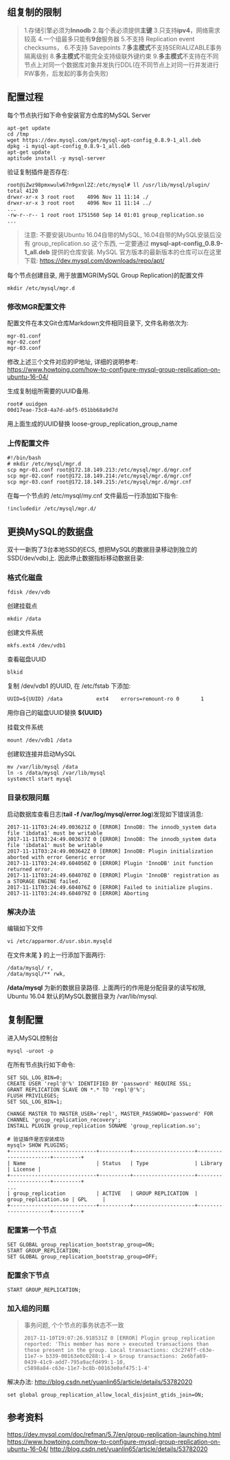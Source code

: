 ## 组复制的限制

> 1.存储引擎必须为**Innodb**
2.每个表必须提供**主键**
3.只支持**ipv4**，网络需求较高
4.一个组最多只能有**9台**服务器
5.不支持 Replication event checksums，
6.不支持 Savepoints
7.**多主模式**不支持SERIALIZABLE事务隔离级别
8.**多主模式**不能完全支持级联外键约束
9.**多主模式**不支持在不同节点上对同一个数据库对象并发执行DDL(在不同节点上对同一行并发进行RW事务，后发起的事务会失败)

## 配置过程

每个节点执行如下命令安装官方仓库的MySQL Server

```
apt-get update
cd /tmp
wget https://dev.mysql.com/get/mysql-apt-config_0.8.9-1_all.deb
dpkg -i mysql-apt-config_0.8.9-1_all.deb
apt-get update
aptitude install -y mysql-server
```

验证复制插件是否存在:

```
root@iZwz98pmxwulw67n9gxnl2Z:/etc/mysql# ll /usr/lib/mysql/plugin/
total 4120
drwxr-xr-x 3 root root    4096 Nov 11 11:14 ./
drwxr-xr-x 3 root root    4096 Nov 11 11:14 ../
...
-rw-r--r-- 1 root root 1751560 Sep 14 01:01 group_replication.so
...
```

> 注意: 不要安装Ubuntu 16.04自带的MySQL, 16.04自带的MySQL安装后没有 group_replication.so 这个东西, 一定要通过 **mysql-apt-config_0.8.9-1_all.deb** 提供的仓库安装. MySQL 官方版本的最新版本的仓库可以在这里下载: https://dev.mysql.com/downloads/repo/apt/

每个节点创建目录, 用于放置MGR(MySQL Group Replication)的配置文件

```
mkdir /etc/mysql/mgr.d
```

### 修改MGR配置文件

配置文件在本文Git仓库Markdown文件相同目录下, 文件名称依次为:

```
mgr-01.conf
mgr-02.conf
mgr-03.conf
```

修改上述三个文件对应的IP地址, 详细的说明参考: https://www.howtoing.com/how-to-configure-mysql-group-replication-on-ubuntu-16-04/

生成复制组所需要的UUID备用.

```
root# uuidgen
00d17eae-73c8-4a7d-abf5-051bb68a9d7d
```

用上面生成的UUID替换 loose-group_replication_group_name

### 上传配置文件

```
#!/bin/bash
# mkdir /etc/mysql/mgr.d
scp mgr-01.conf root@172.18.149.213:/etc/mysql/mgr.d/mgr.cnf
scp mgr-02.conf root@172.18.149.214:/etc/mysql/mgr.d/mgr.cnf
scp mgr-03.conf root@172.18.149.215:/etc/mysql/mgr.d/mgr.cnf
```

在每一个节点的 /etc/mysql/my.cnf 文件最后一行添加如下指令:

```
!includedir /etc/mysql/mgr.d/
```

## 更换MySQL的数据盘

双十一新购了3台本地SSD的ECS, 想把MySQL的数据目录移动到独立的SSD(/dev/vdb)上. 因此停止数据指标移动数据目录:


### 格式化磁盘

```
fdisk /dev/vdb
```

创建挂载点

```
mkdir /data
```

创建文件系统

```
mkfs.ext4 /dev/vdb1
```

查看磁盘UUID

```
blkid
```

复制 /dev/vdb1 的UUID, 在 /etc/fstab 下添加:

```
UUID=${UUID} /data           ext4    errors=remount-ro 0       1
```

用你自己的磁盘UUID替换 **${UUID}**

挂载文件系统

```
mount /dev/vdb1 /data
```

创建软连接并启动MySQL

```
mv /var/lib/mysql /data
ln -s /data/mysql /var/lib/mysql
systemctl start mysql
```

### 目录权限问题

启动数据库查看日志(**tail -f /var/log/mysql/error.log**)发现如下错误消息:

```
2017-11-11T03:24:49.003621Z 0 [ERROR] InnoDB: The innodb_system data file 'ibdata1' must be writable
2017-11-11T03:24:49.003637Z 0 [ERROR] InnoDB: The innodb_system data file 'ibdata1' must be writable
2017-11-11T03:24:49.003642Z 0 [ERROR] InnoDB: Plugin initialization aborted with error Generic error
2017-11-11T03:24:49.604050Z 0 [ERROR] Plugin 'InnoDB' init function returned error.
2017-11-11T03:24:49.604070Z 0 [ERROR] Plugin 'InnoDB' registration as a STORAGE ENGINE failed.
2017-11-11T03:24:49.604076Z 0 [ERROR] Failed to initialize plugins.
2017-11-11T03:24:49.604079Z 0 [ERROR] Aborting
```

### 解决办法

编辑如下文件

```
vi /etc/apparmor.d/usr.sbin.mysqld
```

在文件末尾 **}** 的上一行添加下面两行:

```
/data/mysql/ r,
/data/mysql/** rwk,
```

**/data/mysql** 为新的数据目录路径. 上面两行的作用是分配目录的读写权限, Ubuntu 16.04 默认的MySQL数据目录为 /var/lib/mysql.

## 复制配置

进入MySQL控制台

```
mysql -uroot -p
```


在所有节点执行如下命令:

```
SET SQL_LOG_BIN=0;
CREATE USER 'repl'@'%' IDENTIFIED BY 'password' REQUIRE SSL;
GRANT REPLICATION SLAVE ON *.* TO 'repl'@'%';
FLUSH PRIVILEGES;
SET SQL_LOG_BIN=1;

CHANGE MASTER TO MASTER_USER='repl', MASTER_PASSWORD='password' FOR CHANNEL 'group_replication_recovery';
INSTALL PLUGIN group_replication SONAME 'group_replication.so';

# 验证插件是否安装成功
mysql> SHOW PLUGINS;
+----------------------------+----------+--------------------+----------------------+---------+
| Name                       | Status   | Type               | Library              | License |
+----------------------------+----------+--------------------+----------------------+---------+
...
| group_replication          | ACTIVE   | GROUP REPLICATION  | group_replication.so | GPL     |
+----------------------------+----------+--------------------+----------------------+---------+

```

### 配置第一个节点

```
SET GLOBAL group_replication_bootstrap_group=ON;
START GROUP_REPLICATION;
SET GLOBAL group_replication_bootstrap_group=OFF;
```

### 配置余下节点


```
START GROUP_REPLICATION;
```

### 加入组的问题


> 事务问题, 个个节点的事务状态不一致
> ```
> 2017-11-10T19:07:26.918531Z 0 [ERROR] Plugin group_replication reported: 'This member has more > executed transactions than those present in the group. Local transactions: c3c274ff-c63e-11e7-> b339-00163e0c0288:1-4 > Group transactions: 2e6bfa69-0439-41c9-add7-795a9acfd499:1-10,
> c5898a84-c63e-11e7-bc8b-00163e0af475:1-4'
> ```

解决办法:
http://blog.csdn.net/yuanlin65/article/details/53782020

```
set global group_replication_allow_local_disjoint_gtids_join=ON;
```

## 参考资料

https://dev.mysql.com/doc/refman/5.7/en/group-replication-launching.html
https://www.howtoing.com/how-to-configure-mysql-group-replication-on-ubuntu-16-04/
http://blog.csdn.net/yuanlin65/article/details/53782020

